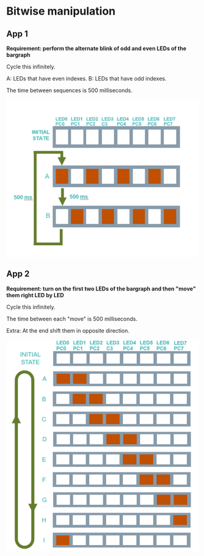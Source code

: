 # Bitwise manipulation

## App 1

**Requirement: perform the alternate blink of odd and even LEDs of the bargraph**

Cycle this infinitely.

A: LEDs that have even indexes.
B: LEDs that have odd indexes.

The time between sequences is 500 milliseconds.

![Bargraph](images/bargraph1.png)

## App 2

**Requirement: turn on the first two LEDs of the bargraph and then "move" them right LED by LED**

Cycle this infinitely.

The time between each "move" is 500 milliseconds.

Extra: At the end shift them in opposite direction.

![Bargraph](./images/bargraph2.png)
